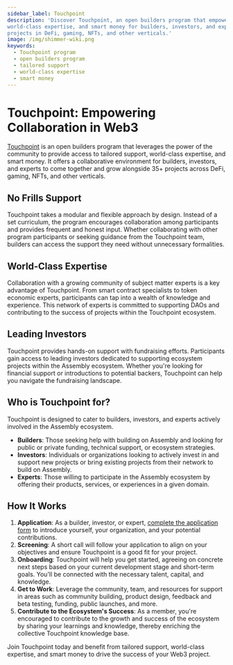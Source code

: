 ```yaml
---
sidebar_label: Touchpoint
description: 'Discover Touchpoint, an open builders program that empowers collaboration and provides tailored support,
world-class expertise, and smart money for builders, investors, and experts. Join Touchpoint and grow alongside diverse
projects in DeFi, gaming, NFTs, and other verticals.'
image: /img/shimmer-wiki.png
keywords:
  - Touchpoint program
  - open builders program
  - tailored support
  - world-class expertise
  - smart money
---
```


# Touchpoint: Empowering Collaboration in Web3

[Touchpoint](https://assembly.sc/touchpoint) is an open builders program that leverages the power of the community to
provide access to tailored support,
world-class expertise, and smart money. It offers a collaborative environment for builders, investors, and experts to
come together and grow alongside 35+ projects across DeFi, gaming, NFTs, and other verticals.

## No Frills Support

Touchpoint takes a modular and flexible approach by design. Instead of a set curriculum, the program encourages
collaboration among participants and provides frequent and honest input. Whether collaborating with other program
participants or seeking guidance from the Touchpoint team, builders can access the support they need without unnecessary
formalities.

## World-Class Expertise

Collaboration with a growing community of subject matter experts is a key advantage of Touchpoint. From smart contract
specialists to token economic experts, participants can tap into a wealth of knowledge and
experience. This network of experts is committed to supporting DAOs and contributing to the success of projects within
the Touchpoint ecosystem.

## Leading Investors

Touchpoint provides hands-on support with fundraising efforts. Participants gain access to leading investors dedicated
to supporting ecosystem projects within the Assembly ecosystem. Whether you're looking for financial support
or introductions to potential backers, Touchpoint can help you navigate the fundraising landscape.

## Who is Touchpoint for?

Touchpoint is designed to cater to builders, investors, and experts actively involved in the Assembly ecosystem.

- **Builders**: Those seeking help with building on Assembly and looking for public or private funding, technical
  support, or ecosystem strategies.
- **Investors**: Individuals or organizations looking to actively invest in and support new projects or bring existing
  projects from their network to build on Assembly.
- **Experts**: Those willing to participate in the Assembly ecosystem by offering their products, services, or
  experiences in a given domain.

## How It Works

1. **Application**: As a builder, investor, or
   expert, [complete the application form](https://airtable.com/shrxW5Fs6NGDOkkBv) to introduce yourself, your
   organization, and your potential contributions.
2. **Screening**: A short call will follow your application to align on your objectives and ensure Touchpoint is a good
   fit for your project.
3. **Onboarding**: Touchpoint will help you get started, agreeing on concrete next steps based on your current
   development stage and short-term goals. You'll be connected with the necessary talent, capital, and knowledge.
4. **Get to Work**: Leverage the community, team, and resources for support in areas such as community building, product
   design, feedback and beta testing, funding, public launches, and more.
5. **Contribute to the Ecosystem's Success**: As a member, you're encouraged to contribute to the growth and success of
   the ecosystem by sharing your learnings and knowledge, thereby enriching the collective Touchpoint knowledge base.

Join Touchpoint today and benefit from tailored support, world-class expertise, and smart money to drive the success of
your Web3 project.
